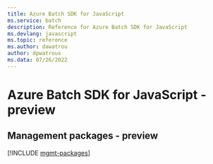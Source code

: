 ```yaml
---
title: Azure Batch SDK for JavaScript
ms.service: batch
description: Reference for Azure Batch SDK for JavaScript
ms.devlang: javascript
ms.topic: reference
ms.author: dawatrou
author: dpwatrous
ms.data: 07/26/2022
---
```

# Azure Batch SDK for JavaScript - preview

## Management packages - preview
[!INCLUDE [mgmt-packages](batch-mgmt-index.md)]